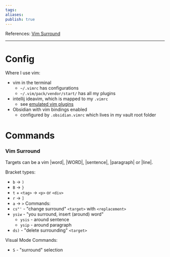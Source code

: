 ```yaml
---
tags: 
aliases: 
publish: true
---
```

References: [Vim Surround](https://github.com/tpope/vim-surround)

---
# Config
Where I use vim:
- vim in the terminal
	- `~/.vimrc` has configurations
	- `~/.vim/pack/vendor/start/` has all my plugins 
- intellij ideavim, which is mapped to my `.vimrc`
	- see [emulated vim plugins](https://github.com/JetBrains/ideavim#emulated-vim-plugins)
- Obsidian with vim bindings enabled
	- configured by `.obsidian.vimrc` which lives in my vault root folder

# Commands

### Vim Surround
Targets can be a vim |word|, |WORD|, |sentence|, |paragraph| or |line|.

Bracket types:
- `b` -> `)`
- `B` -> `}`
- `t` + `<tag>` -> `<p>` or `<div>`  
- `r` -> `]`
- `a` -> `>`
Commands:
- `cs"'` - "change surround" `<target>` with `<replacement>`
- `ysiw` - "you surround, insert (around) word"
	- `ysis` - around sentence
	- `ysip` - around paragraph
 - `ds)` - "delete surrounding" `<target>`

Visual Mode Commands:
- `S` - "surround" selection